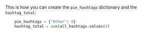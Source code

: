 This is how you can create the `pie_hashtags` dictionary and the `hashtag_total`:

```python
    pie_hashtags = {"Other": 0}
    hashtag_total = sum(all_hashtags.values())
```

#### 
